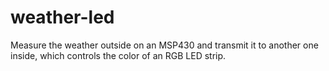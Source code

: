 # weather-led
Measure the weather outside on an MSP430 and transmit it to another one inside, which controls the color of an RGB LED strip.
